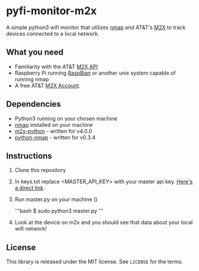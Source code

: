 # pyfi-monitor-m2x
A simple python3 wifi monitor that utilizes [nmap](https://nmap.org) and AT&T's [M2X](https://m2x.att.com) to track devices connected to a local network. 


## What you need
* Familiarity with the AT&T [M2X API](https://m2x.att.com/developer/documentation/v2/overview)
* Raspberry Pi running [RaspBian](http://www.raspbian.org) or another unix system capable of running nmap
* A free AT&T [M2X Account](https://m2x.att.com/signup).

## Dependencies

* Python3 running on your chosen machine
* [nmap](https://nmap.org) installed on your machine
* [m2x-python](https://github.com/attm2x/m2x-python) - written for v4.0.0
* [python-nmap](https://pypi.python.org/pypi/python-nmap) - written for v0.3.4


## Instructions

1. Clone this repository
2. In keys.txt replace <MASTER_API_KEY>
with your master api key. [Here's a direct link](https://m2x.att.com/account#master-keys).

3. Run master.py on your machine ()

    '''bash
    $ sudo python3 master.py
    '''

4. Look at the device on m2x and you should see that data about your local wifi network!


## License

This library is released under the MIT license. See ``LICENSE`` for the terms.

